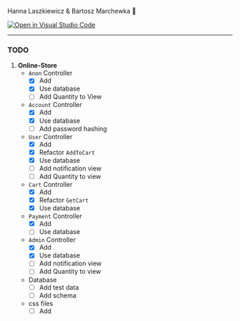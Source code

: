 Hanna Laszkiewicz & Bartosz Marchewka 🥕


[![Open in Visual Studio Code](https://classroom.github.com/assets/open-in-vscode-2e0aaae1b6195c2367325f4f02e2d04e9abb55f0b24a779b69b11b9e10269abc.svg)](https://classroom.github.com/online_ide?assignment_repo_id=19679156&assignment_repo_type=AssignmentRepo)

---

### TODO

1. **Online-Store**
    * `Anon` Controller
        - [x] Add 
        - [x] Use database
        - [ ] Add Quantity to View
    * `Account` Controller
        - [x] Add 
        - [x] Use database
        - [ ] Add password hashing
    * `User` Controller
        - [x] Add 
        - [x] Refactor `AddToCart`
        - [x] Use database
        - [ ] Add notification view
        - [ ] Add Quantity to view
    * `Cart` Controller
        - [x] Add 
        - [x] Refactor `GetCart`
        - [x] Use database
    * `Payment` Controller
        - [x] Add 
        - [ ] Use database
    * `Admin` Controller
        - [x] Add 
        - [x] Use database
        - [ ] Add notification view
        - [ ] Add Quantity to view
    * Database 
        - [ ] Add test data
        - [ ] Add schema
    * css files
        - [ ] Add
